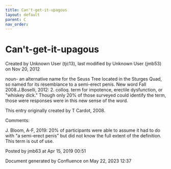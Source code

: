 ```yaml
---
title: Can't-get-it-upagous
layout: default
parent: C
nav_order:
---
```


# Can't-get-it-upagous

Created by  Unknown User (tjc13), last modified by  Unknown User (jmb53) on Nov 20, 2012

noun- an alternative name for the Seuss Tree located in the Sturges Quad, so named for its resemblance to a semi-erect penis. New word Fall 2008.J.Boselli, 2012: 2. colloq. term for impotence, erectile dysfunction, or &quot;whiskey dick.&quot; Though only 20% of those surveyed could identify the term, those were responses were in this new sense of the word.

This entry originally created by T Cardot, 2008.

Comments:

J. Bloom, A-F, 2019: 20% of participants were able to assume it had to do with &quot;a semi-erect penis&quot; but did not know the full extent of the definition. This term is out of use. 

Posted by jmb63 at Apr 15, 2019 00:51

Document generated by Confluence on May 22, 2023 12:37


